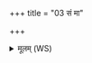 +++
title = "03 सं मा"

+++
<details><summary>मूलम् (WS)</summary>

सं मा सिञ्चन्त्वरुषाः समर्का ऋषयश्च ये ।  
पूषा समस्मान् सिञ्चतु प्रजया च धनेन च दीर्घमायुष्कृणोतु मे ॥॥ ३ ॥  
सं मा सिञ्चन्तु गन्धर्वाप्सरसः सं मा सिञ्चन्तु देवताः ।  
भगः समस्मान् सिञ्चतु प्रजया च धनेन च दीर्घमायुष्कृणोतु मे ॥ ४ ॥
</details>